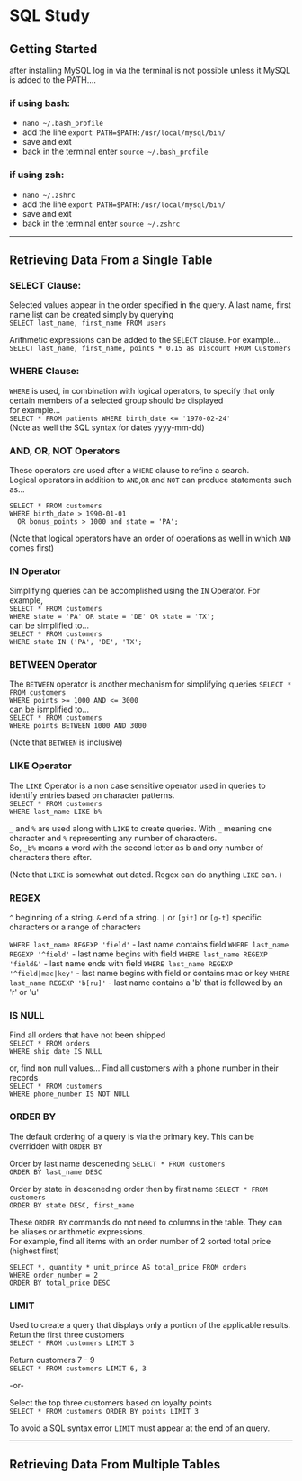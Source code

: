# SQL Study

## **Getting Started**
after installing MySQL log in via the terminal is not possible unless it MySQL is added to the PATH....

### if using bash:
* `nano ~/.bash_profile`
* add the line `export PATH=$PATH:/usr/local/mysql/bin/` 
* save and exit
* back in the terminal enter `source ~/.bash_profile`

### if using zsh:
* `nano ~/.zshrc`
* add the line `export PATH=$PATH:/usr/local/mysql/bin/` 
* save and exit
* back in the terminal enter `source ~/.zshrc`
---

## **Retrieving Data From a Single Table**

### SELECT Clause:
Selected values appear in the order specified in the query. A last name, first name list can be created simply by querying  
`SELECT last_name, first_name FROM users`

Arithmetic expressions can be added to the `SELECT` clause. For example...    
`SELECT last_name, first_name, points * 0.15 as Discount FROM Customers`

### WHERE Clause:
`WHERE` is used, in combination with logical operators, to specify that only certain members of a selected group should be displayed  
for example...  
`SELECT * FROM patients WHERE birth_date <= '1970-02-24'`  
(Note as well the SQL syntax for dates yyyy-mm-dd)

### AND, OR, NOT Operators
These operators are used after a `WHERE` clause to refine a search.  
Logical operators in addition to `AND`,`OR` and `NOT` can produce statements such as...  

`SELECT * FROM customers`    
`WHERE birth_date > 1990-01-01`   
`  OR bonus_points > 1000 and state = 'PA';`
  
(Note that logical operators have an order of operations as well in which `AND` comes first)

### IN Operator
Simplifying queries can be accomplished using the `IN` Operator. For example,  
`SELECT * FROM customers`\
`WHERE state = 'PA' OR state = 'DE' OR state = 'TX';`  
can be simplified to...  
`SELECT * FROM customers`\
`WHERE state IN ('PA', 'DE', 'TX';`  

### BETWEEN Operator
The `BETWEEN` operator is another mechanism for simplifying queries
`SELECT * FROM customers`<br>
`WHERE points >= 1000 AND <= 3000`<br>
can be ismplified to...  
`SELECT * FROM customers`<br>
  `WHERE points BETWEEN 1000 AND 3000`<br>
  
(Note that `BETWEEN` is inclusive)
 
### LIKE Operator
The `LIKE` Operator is a non case sensitive operator used in queries to identify entries based on character patterns.  
`SELECT * FROM customers`<br>
`WHERE last_name LIKE b%`<br>

`_` and `%` are used along with `LIKE` to create queries. With `_` meaning one character and `%` representing any number of characters.  
So, `_b%` means a word with the second letter as b and ony number of characters there after.  

(Note that `LIKE` is somewhat out dated. Regex can do anything `LIKE` can. )

### REGEX
`^` beginning of a string.
`&` end of a string.
`|` or
`[git]` or `[g-t]` specific characters or a range of characters

`WHERE last_name REGEXP 'field'` - last name contains field
`WHERE last_name REGEXP '^field'` - last name begins with field
`WHERE last_name REGEXP 'field&'` - last name ends with field
`WHERE last_name REGEXP '^field|mac|key'` - last name begins with field or contains mac or key
`WHERE last_name REGEXP 'b[ru]'` - last name contains a 'b' that is followed by an 'r' or 'u'

### IS NULL
Find all orders that have not been shipped<br>
`SELECT * FROM orders`<br>
`WHERE ship_date IS NULL`<br>

or, find non null values...
Find all customers with a phone number in their records  
`SELECT * FROM customers`<br>
`WHERE phone_number IS NOT NULL`<br>

### ORDER BY
The default ordering of a query is via the primary key. This can be overridden with `ORDER BY`

Order by last name desceneding
`SELECT * FROM customers`<br>
`ORDER BY last_name DESC`

Order by state in desceneding order then by first name
`SELECT * FROM customers`<br>
`ORDER BY state DESC, first_name`

These `ORDER BY` commands do not need to columns in the table. They can be aliases or arithmetic expressions.  
For example, find all items with an order number of 2 sorted total price (highest first)

`SELECT *, quantity * unit_prince AS total_price FROM orders`<br>
`WHERE order_number = 2`<br>
`ORDER BY total_price DESC`<br>

### LIMIT
Used to create a query that displays only a portion of the applicable results.  
Retun the first three customers  
`SELECT * FROM customers LIMIT 3`

Return customers 7 - 9  
`SELECT * FROM customers LIMIT 6, 3`

-or-

Select the top three customers based on loyalty points  
`SELECT * FROM customers ORDER BY points LIMIT 3`

To avoid a SQL syntax error `LIMIT` must appear at the end of an query.

---

## Retrieving Data From Multiple Tables

